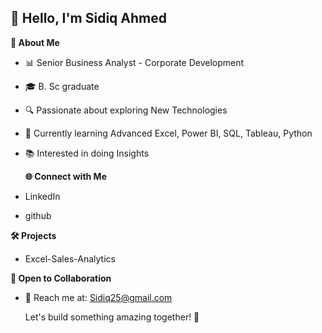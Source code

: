 ## 👋 Hello, I'm Sidiq Ahmed


******🚀 About Me******

+ 📊 Senior Business Analyst - Corporate Development 
+ 🎓 B. Sc graduate
+ 🔍 Passionate about exploring New Technologies
+ 🌱 Currently learning Advanced Excel, Power BI, SQL, Tableau, Python
+ 📚 Interested in doing Insights


  **🌐 Connect with Me**
  
+ LinkedIn
+ github


**🛠️ Projects**
+ Excel-Sales-Analytics


**🤝 Open to Collaboration**
* 📧 Reach me at: Sidiq25@gmail.com

  Let's build something amazing together! 🚀



